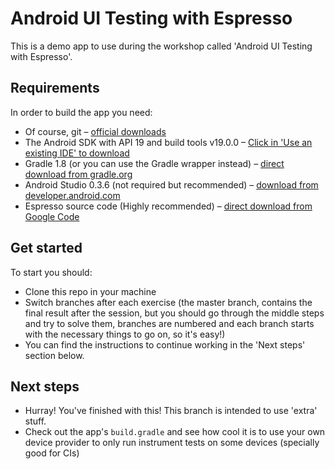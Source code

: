 Android UI Testing with Espresso
===
This is a demo app to use during the workshop called 'Android UI Testing with Espresso'.

Requirements
---
In order to build the app you need:

 - Of course, git – [official downloads](http://git-scm.com/downloads)
 - The Android SDK with API 19 and build tools v19.0.0 – [Click in 'Use an existing IDE' to download](https://developer.android.com/sdk/index.html#ExistingIDE)
 - Gradle 1.8 (or you can use the Gradle wrapper instead) – [direct download from gradle.org](http://services.gradle.org/distributions/gradle-1.8-bin.zip)
 - Android Studio 0.3.6 (not required but recommended) – [download from developer.android.com](http://developer.android.com/sdk/installing/studio.html)
 - Espresso source code (Highly recommended) – [direct download from Google Code](https://android-test-kit.googlecode.com/archive/b49a13f06e5e832fa456900345ba47cb739637f7.zip)
 
Get started
---
To start you should:

 - Clone this repo in your machine
 - Switch branches after each exercise (the master branch, contains the final result after the session, but you should go through the middle steps and try to solve them, branches are numbered and each branch starts with the necessary things to go on, so it's easy!)
 - You can find the instructions to continue working in the 'Next steps' section below.
  
Next steps
---

 - Hurray! You've finished with this! This branch is intended to use 'extra' stuff.
 - Check out the app's `build.gradle` and see how cool it is to use your own device provider to only run instrument tests on some devices (specially good for CIs)
